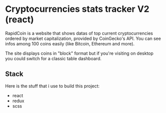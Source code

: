 # Cryptocurrencies stats tracker V2 (react)

RapidCoin is a website that shows datas of top current cryptocurrencies ordered by market capitalization,
provided by CoinGecko's API.
You can see infos among 100 coins easily (like Bitcoin, Ethereum and more).

The site displays coins in "block" format but if you're visiting on desktop you could switch for a classic table dashboard.

## Stack

Here is the stuff that i use to build this project:
- react
- redux
- scss